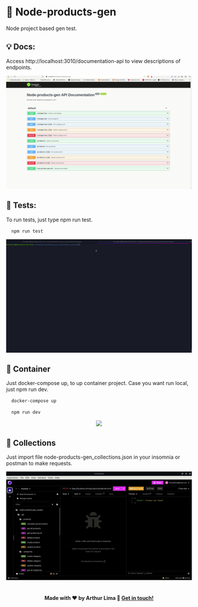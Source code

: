 # 🧸 Node-products-gen

Node project based gen test.

## 💡 Docs:

Access http://localhost:3010/documentation-api to view descriptions of endpoints.

<div align="center" >
  <img src="./swagger.gif">
</div>

## 🧪 Tests:

To run tests, just type npm run test.

```bash
  npm run test
```

<div align="center" >
  <img src="./test-node.gif">
</div>

## 🐋 Container

Just docker-compose up, to up container project. Case you want run local, just npm run dev.

```bash
  docker-compose up
```
```bash
  npm run dev
```

<div align="center" >
  <img src="./containers.gif">
</div>

## 🧳 Collections

Just import file node-products-gen_collections.json in your insomnia or postman to make requests.

<div align="center" >
  <img src="./collection.gif">
</div>

<br/>

<h4 align="center">

Made with ♥ by Arthur Lima :wave: [Get in touch!](https://www.linkedin.com/in/arthur-lima-294ab0103/)

</h4>
